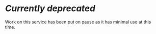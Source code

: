# _Currently deprecated_

Work on this service has been put on pause as it has minimal use at this time.

